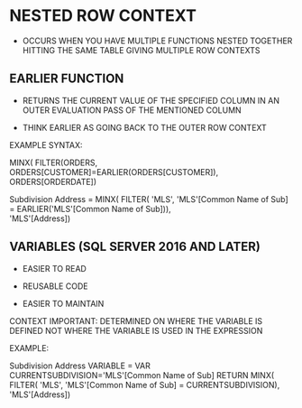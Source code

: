 # NESTED ROW CONTEXT

* OCCURS WHEN YOU HAVE MULTIPLE FUNCTIONS NESTED TOGETHER HITTING THE SAME TABLE GIVING MULTIPLE ROW CONTEXTS


## EARLIER FUNCTION

* RETURNS THE CURRENT VALUE OF THE SPECIFIED COLUMN IN AN OUTER EVALUATION PASS OF THE MENTIONED COLUMN

* THINK EARLIER AS GOING BACK TO THE OUTER ROW CONTEXT

EXAMPLE SYNTAX:

MINX(
	FILTER(ORDERS,
		ORDERS[CUSTOMER]=EARLIER(ORDERS[CUSTOMER]),
	ORDERS[ORDERDATE])


Subdivision Address = 
MINX(
    FILTER(
        'MLS', 
        'MLS'[Common Name of Sub] = EARLIER('MLS'[Common Name of Sub])),        
    'MLS'[Address])


## VARIABLES (SQL SERVER 2016 AND LATER)

* EASIER TO READ

* REUSABLE CODE

* EASIER TO MAINTAIN

CONTEXT
	IMPORTANT: DETERMINED ON WHERE THE VARIABLE IS DEFINED NOT WHERE THE VARIABLE IS USED IN THE EXPRESSION

EXAMPLE:

Subdivision Address VARIABLE = 
VAR 
    CURRENTSUBDIVISION='MLS'[Common Name of Sub]
RETURN 
MINX(
    FILTER(
        'MLS', 
        'MLS'[Common Name of Sub] = CURRENTSUBDIVISION),        
    'MLS'[Address])
